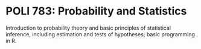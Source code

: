 # POLI 783: Probability and Statistics

Introduction to probability theory and basic principles of statistical inference, including estimation and tests of hypotheses; basic programming in R.